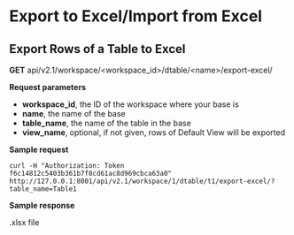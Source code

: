# Export to Excel/Import from Excel

## Export Rows of a Table to Excel

**GET** api/v2.1/workspace/\<workspace_id>/dtable/\<name>/export-excel/

**Request parameters**

* **workspace_id**, the ID of the workspace where your base is
* **name**, the name of the base
* **table_name**, the name of the table in the base
* **view_name**, optional, if not given, rows of Default View will be exported

**Sample request**

```
curl -H "Authorization: Token f6c14812c5403b361b7f8cd61ac8d969cbca63a0" http://127.0.0.1:8001/api/v2.1/workspace/1/dtable/t1/export-excel/?table_name=Table1

```

**Sample response**

 .xlsx file
